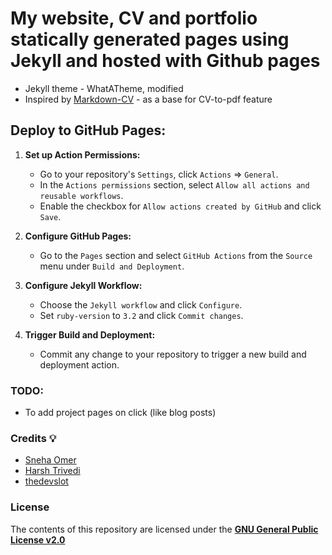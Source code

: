 # My website, CV and portfolio statically generated pages using Jekyll and hosted with Github pages
- Jekyll theme - WhatATheme, modified
- Inspired by [Markdown-CV](https://github.com/elipapa/markdown-cv) - as a base for CV-to-pdf feature

## Deploy to GitHub Pages:
1. **Set up Action Permissions:**
    - Go to your repository's `Settings`, click `Actions` => `General`.
    - In the `Actions permissions` section, select `Allow all actions and reusable workflows`.
    - Enable the checkbox for `Allow actions created by GitHub` and click `Save`.

2. **Configure GitHub Pages:**
    - Go to the `Pages` section and select `GitHub Actions` from the `Source` menu under `Build and Deployment`.

3. **Configure Jekyll Workflow:**
    - Choose the `Jekyll workflow` and click `Configure`.
    - Set `ruby-version` to `3.2` and click `Commit changes`.

4. **Trigger Build and Deployment:**
    - Commit any change to your repository to trigger a new build and deployment action.

### TODO:
- To add project pages on click (like blog posts)

### Credits :bulb:
* [Sneha Omer](http://sassyecoder.github.io/)
* [Harsh Trivedi](http://harsh98trivedi.github.io/)
* [thedevslot](https://github.com/thedevslot/WhatATheme)


### License
The contents of this repository are licensed under the [**GNU General Public License v2.0**](LICENSE)
